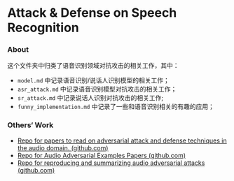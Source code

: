 # Attack & Defense on Speech Recognition

### About

这个文件夹中归类了语音识别领域对抗攻击的相关工作，其中：

- `model.md` 中记录语音识别/说话人识别模型的相关工作；
- `asr_attack.md` 中记录语音识别模型对抗攻击的相关工作；
- `sr_attack.md` 中记录说话人识别对抗攻击的相关工作;
- `funny_implementation.md` 中记录了一些和语音识别相关的有趣的应用；

### Others‘ Work

- [Repo for papers to read on adversarial attack and defense techniques in the audio domain. (github.com)](https://github.com/aminul-huq/Adversarial-Examples-For-Audio-Data)
- [Repo for Audio Adversarial Examples Papers (github.com)](https://github.com/yuekaizhang/Audio-Adversarial-Examples-Papers)
- [Repo for reproducing and summarizing audio adversarial attacks (github.com)](https://github.com/GaoJiqiang/adversarial_audio)